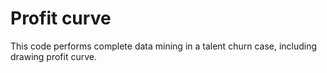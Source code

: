 # Profit curve
This code performs complete data mining in a talent churn case, including drawing profit curve.
